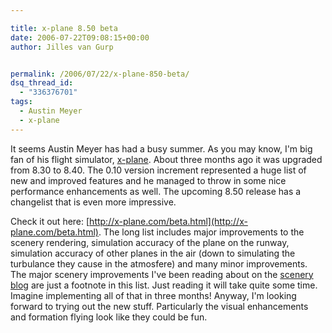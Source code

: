 ```yaml
---

title: x-plane 8.50 beta
date: 2006-07-22T09:08:15+00:00
author: Jilles van Gurp


permalink: /2006/07/22/x-plane-850-beta/
dsq_thread_id:
  - "336376701"
tags:
  - Austin Meyer
  - x-plane
---
```

It seems Austin Meyer has had a busy summer. As you may know, I'm big fan of his flight simulator, [x-plane](http://x-plane.com). About three months ago it was upgraded from 8.30 to 8.40. The 0.10 version increment represented a huge list of new and improved features and he managed to throw in some nice performance enhancements as well. The upcoming 8.50 release has a changelist that is even more impressive.

Check it out here: [http://x-plane.com/beta.html](http://x-plane.com/beta.html). The long list includes major improvements to the scenery rendering, simulation accuracy of the plane on the runway, simulation accuracy of other planes in the air (down to simulating the turbulance they cause in the atmosfere) and many minor improvements. The major scenery improvements I've been reading about on the [scenery blog](http://xplanescenery.blogspot.com/) are just a footnote in this list. Just reading it will take quite some time. Imagine implementing all of that in three months! Anyway, I'm looking forward to trying out the new stuff. Particularly the visual enhancements and formation flying look like they could be fun.